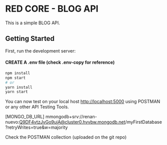 # RED CORE - BLOG API

This is a simple BLOG API.

## Getting Started

First, run the development server:
#### CREATE A .env file (check .env-copy for reference)
```bash
npm install
npm start
# or
yarn install
yarn start
```

You can now test on your local host [http://localhost:5000](http://localhost:5000) using POSTMAN or any other API Testing Tools.

[MONGO_DB_URL] mmongodb+srv://renan-nuevo:Q9DF4vtzJvGo9ujA@cluster0.hvvbw.mongodb.net/myFirstDatabase?retryWrites=true&w=majority

Check the POSTMAN collection (uploaded on the git repo)
